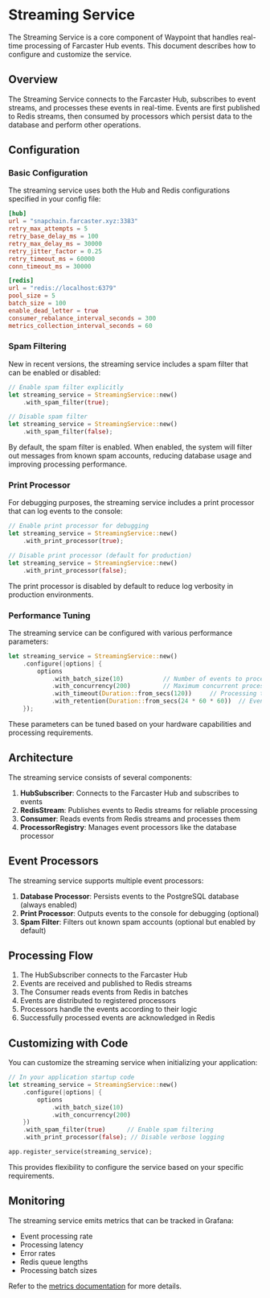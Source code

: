 # Streaming Service

The Streaming Service is a core component of Waypoint that handles real-time processing of Farcaster Hub events. This document describes how to configure and customize the service.

## Overview

The Streaming Service connects to the Farcaster Hub, subscribes to event streams, and processes these events in real-time. Events are first published to Redis streams, then consumed by processors which persist data to the database and perform other operations.

## Configuration

### Basic Configuration

The streaming service uses both the Hub and Redis configurations specified in your config file:

```toml
[hub]
url = "snapchain.farcaster.xyz:3383"
retry_max_attempts = 5
retry_base_delay_ms = 100
retry_max_delay_ms = 30000
retry_jitter_factor = 0.25
retry_timeout_ms = 60000
conn_timeout_ms = 30000

[redis]
url = "redis://localhost:6379"
pool_size = 5
batch_size = 100
enable_dead_letter = true
consumer_rebalance_interval_seconds = 300
metrics_collection_interval_seconds = 60
```

### Spam Filtering

New in recent versions, the streaming service includes a spam filter that can be enabled or disabled:

```rust
// Enable spam filter explicitly
let streaming_service = StreamingService::new()
    .with_spam_filter(true);

// Disable spam filter
let streaming_service = StreamingService::new()
    .with_spam_filter(false);
```

By default, the spam filter is enabled. When enabled, the system will filter out messages from known spam accounts, reducing database usage and improving processing performance.

### Print Processor

For debugging purposes, the streaming service includes a print processor that can log events to the console:

```rust
// Enable print processor for debugging
let streaming_service = StreamingService::new()
    .with_print_processor(true);

// Disable print processor (default for production)
let streaming_service = StreamingService::new()
    .with_print_processor(false);
```

The print processor is disabled by default to reduce log verbosity in production environments.

### Performance Tuning

The streaming service can be configured with various performance parameters:

```rust
let streaming_service = StreamingService::new()
    .configure(|options| {
        options
            .with_batch_size(10)           // Number of events to process in a batch
            .with_concurrency(200)         // Maximum concurrent processing tasks
            .with_timeout(Duration::from_secs(120))     // Processing timeout
            .with_retention(Duration::from_secs(24 * 60 * 60))  // Event retention in Redis
    });
```

These parameters can be tuned based on your hardware capabilities and processing requirements.

## Architecture

The streaming service consists of several components:

1. **HubSubscriber**: Connects to the Farcaster Hub and subscribes to events
2. **RedisStream**: Publishes events to Redis streams for reliable processing
3. **Consumer**: Reads events from Redis streams and processes them
4. **ProcessorRegistry**: Manages event processors like the database processor

## Event Processors

The streaming service supports multiple event processors:

1. **Database Processor**: Persists events to the PostgreSQL database (always enabled)
2. **Print Processor**: Outputs events to the console for debugging (optional)
3. **Spam Filter**: Filters out known spam accounts (optional but enabled by default)

## Processing Flow

1. The HubSubscriber connects to the Farcaster Hub
2. Events are received and published to Redis streams
3. The Consumer reads events from Redis in batches
4. Events are distributed to registered processors
5. Processors handle the events according to their logic
6. Successfully processed events are acknowledged in Redis

## Customizing with Code

You can customize the streaming service when initializing your application:

```rust
// In your application startup code
let streaming_service = StreamingService::new()
    .configure(|options| {
        options
            .with_batch_size(10)
            .with_concurrency(200)
    })
    .with_spam_filter(true)      // Enable spam filtering
    .with_print_processor(false); // Disable verbose logging

app.register_service(streaming_service);
```

This provides flexibility to configure the service based on your specific requirements.

## Monitoring

The streaming service emits metrics that can be tracked in Grafana:

- Event processing rate
- Processing latency
- Error rates
- Redis queue lengths
- Processing batch sizes

Refer to the [metrics documentation](metrics.md) for more details.